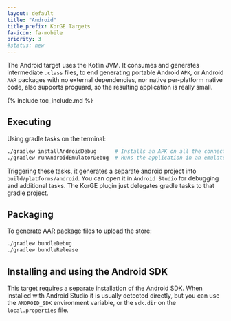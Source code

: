 ```yaml
---
layout: default
title: "Android"
title_prefix: KorGE Targets
fa-icon: fa-mobile
priority: 3
#status: new
---
```


The Android target uses the Kotlin JVM. It consumes and generates intermediate `.class` files,
to end generating portable Android `APK`, or Android `AAR` packages
with no external dependencies, nor native per-platform native code, also supports
proguard, so the resulting application is really small.


{% include toc_include.md %}

## Executing

Using gradle tasks on the terminal:

```bash
./gradlew installAndroidDebug      # Installs an APK on all the connected devices
./gradlew runAndroidEmulatorDebug  # Runs the application in an emulator
```

Triggering these tasks, it generates a separate android project into `build/platforms/android`.
You can open it in `Android Studio` for debugging and additional tasks. The KorGE plugin just
delegates gradle tasks to that gradle project.

## Packaging

To generate AAR package files to upload the store:

```bash
./gradlew bundleDebug
./gradlew bundleRelease
```

## Installing and using the Android SDK

This target requires a separate installation of the Android SDK.
When installed with Android Studio it is usually detected directly, but you can use
the `ANDROID_SDK` environment variable, or the `sdk.dir` on the `local.properties` file.
